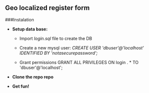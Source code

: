## Geo localized register form

###Instalation

  - **Setup data base:**

    - Import *login.sql* file to create the DB

    - Create a new mysql user: *CREATE USER 'dbuser'@'localhost' IDENTIFIED BY 'notasecurepassword';*

    - Grant permissions GRANT ALL PRIVILEGES ON login . * TO 'dbuser'@'localhost';

  - **Clone the repo repo**
  - **Get fun!**